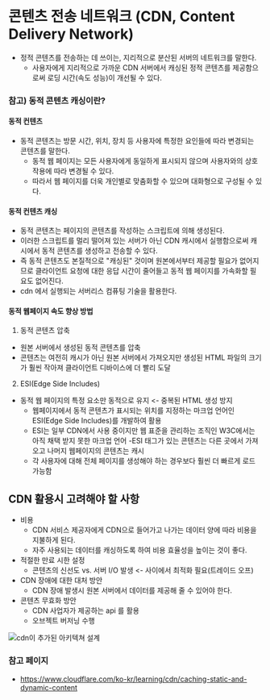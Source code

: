 # 콘텐츠 전송 네트워크 (CDN, Content Delivery Network)
- 정적 콘텐츠를 전송하는 데 쓰이는, 지리적으로 분산된 서버의 네트워크를 말한다.
    - 사용자에게 지리적으로 가까운 CDN 서버에서 캐싱된 정적 콘텐츠를 제공함으로써 로딩 시간(속도 성능)이 개선될 수 있다.

### 참고) 동적 콘텐츠 캐싱이란?
#### 동적 컨텐츠
- 동적 콘텐츠는 방문 시간, 위치, 장치 등 사용자에 특정한 요인들에 따라 변경되는 콘텐츠를 말한다. 
    - 동적 웹 페이지는 모든 사용자에게 동일하게 표시되지 않으며 사용자와의 상호작용에 따라 변경될 수 있다. 
    - 따라서 웹 페이지를 더욱 개인별로 맞춤화할 수 있으며 대화형으로 구성될 수 있다.

#### 동적 컨텐츠 캐싱
- 동적 콘텐츠는 페이지의 콘텐츠를 작성하는 스크립트에 의해 생성된다. 
- 이러한 스크립트를 멀리 떨어져 있는 서버가 아닌 CDN 캐시에서 실행함으로써 캐시에서 동적 콘텐츠를 생성하고 전송할 수 있다. 
- 즉 동적 콘텐츠도 본질적으로 "캐싱된" 것이며 원본에서부터 제공할 필요가 없어지므로 클라이언트 요청에 대한 응답 시간이 줄어들고 동적 웹 페이지를 가속화할 필요도 없어진다.
- cdn 에서 실행되는 서버리스 컴퓨팅 기술을 활용한다.

#### 동적 웹페이지 속도 향상 방법
1. 동적 콘텐츠 압축
- 원본 서버에서 생성된 동적 콘텐츠를 압축
- 콘텐츠는 여전히 캐시가 아닌 원본 서버에서 가져오지만 생성된 HTML 파일의 크기가 훨씬 작아져 클라이언트 디바이스에 더 빨리 도달
2. ESI(Edge Side Includes)
- 동적 웹 페이지의 특정 요소만 동적으로 유지 <- 중복된 HTML 생성 방지
    - 웹페이지에서 동적 콘텐츠가 표시되는 위치를 지정하는 마크업 언어인 ESI(Edge Side Includes)를 개발하여 활용
    - ESI는 일부 CDN에서 사용 중이지만 웹 표준을 관리하는 조직인 W3C에서는 아직 채택 받지 못한 마크업 언어
-ESI 태그가 있는 콘텐츠는 다른 곳에서 가져오고 나머지 웹페이지의 콘텐츠는 캐시
    - 각 사용자에 대해 전체 페이지를 생성해야 하는 경우보다 훨씬 더 빠르게 로드 가능함

## CDN 활용시 고려해야 할 사항
- 비용
    - CDN 서비스 제공자에게 CDN으로 들어가고 나가는 데이터 양에 따라 비용을 지불하게 된다.
    - 자주 사용되는 데이터를 캐싱하도록 하여 비용 효율성을 높이는 것이 좋다.
- 적절한 만료 시한 설정
    - 콘텐츠의 신선도 vs. 서버 I/O 발생 <- 사이에서 최적화 필요(트레이드 오프)
- CDN 장애에 대한 대처 방안
    - CDN 장애 발생시 원본 서버에서 데이터를 제공해 줄 수 있어야 한다.
- 콘텐츠 무효화 방안
    - CDN 사업자가 제공하는 api 를 활용
    - 오브젝트 버저닝 수행

![cdn이 추가된 아키텍쳐 설계](images/adding_cdn_architecture.png)

### 참고 페이지
- https://www.cloudflare.com/ko-kr/learning/cdn/caching-static-and-dynamic-content